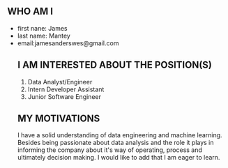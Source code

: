 <h2>WHO AM I</h2>
<ul>
    <li>first nane: James</li>
    <li>last name: Mantey</li>
    <li>email:jamesanderswes@gmail.com</li>

</h2>


<h2>I AM INTERESTED ABOUT THE POSITION(S)</h2>
<ol>
    <li>Data Analyst/Engineer</li>
    <li>Intern Developer Assistant</li>
    <li>Junior Software Engineer</li>
</ol>

<h2>MY MOTIVATIONS</h2>
    <p>I have a solid understanding of data engineering and machine learning.
    Besides being passionate about data analysis and the role it plays in informing the company about it's way of operating, process and ultimately decision making.
    I would like to add that I am eager to learn.</p>
